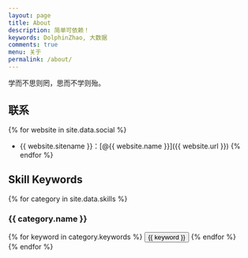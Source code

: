 ```yaml
---
layout: page
title: About
description: 简单可依赖！
keywords: DolphinZhao, 大数据
comments: true
menu: 关于
permalink: /about/
---
```


学而不思则罔，思而不学则殆。

## 联系

{% for website in site.data.social %}
* {{ website.sitename }}：[@{{ website.name }}]({{ website.url }})
{% endfor %}

## Skill Keywords

{% for category in site.data.skills %}
### {{ category.name }}
<div class="btn-inline">
{% for keyword in category.keywords %}
<button class="btn btn-outline" type="button">{{ keyword }}</button>
{% endfor %}
</div>
{% endfor %}
